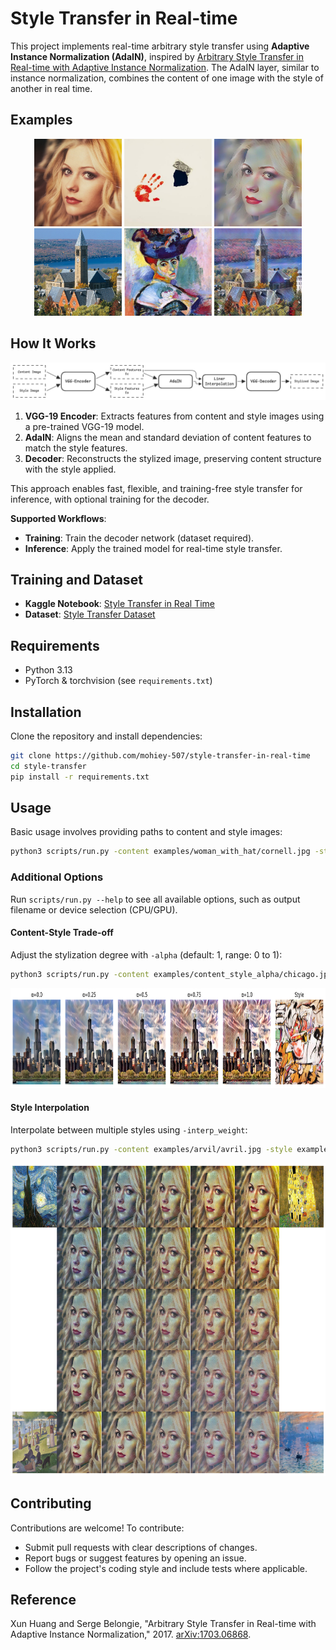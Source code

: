 # Style Transfer in Real-time

This project implements real-time arbitrary style transfer using **Adaptive Instance Normalization (AdaIN)**, inspired by [Arbitrary Style Transfer in Real-time with Adaptive Instance Normalization](https://arxiv.org/abs/1703.06868). The AdaIN layer, similar to instance normalization, combines the content of one image with the style of another in real time.

## Examples

<p align='center'>
  <img src='examples/arvil/avril.jpg' width="140px">
  <img src='examples/arvil/impronte_d_artista.jpg' width="140px">
  <img src='examples/arvil/avril_output.jpg' width="140px">
  <img src='examples/woman_with_hat/cornell.jpg' width="140px">
  <img src='examples/woman_with_hat/woman_with_hat.jpg' width="140px">
  <img src='examples/woman_with_hat/woman_with_hat_output.jpg' width="140px">
</p>

## How It Works

<p align='center'>
  <img src='examples/Architecture.png' width="1080px">
</p>

1. **VGG-19 Encoder**: Extracts features from content and style images using a pre-trained VGG-19 model.
2. **AdaIN**: Aligns the mean and standard deviation of content features to match the style features.
3. **Decoder**: Reconstructs the stylized image, preserving content structure with the style applied.

This approach enables fast, flexible, and training-free style transfer for inference, with optional training for the decoder.

**Supported Workflows**:
- **Training**: Train the decoder network (dataset required).
- **Inference**: Apply the trained model for real-time style transfer.

## Training and Dataset

- **Kaggle Notebook**: [Style Transfer in Real Time](https://www.kaggle.com/code/mohamedmohiey/adain-style-transfer-vgg19)
- **Dataset**: [Style Transfer Dataset](https://www.kaggle.com/datasets/mohamedmohiey/style-transfer)

## Requirements

- Python 3.13
- PyTorch & torchvision (see `requirements.txt`)

## Installation

Clone the repository and install dependencies:

```bash
git clone https://github.com/mohiey-507/style-transfer-in-real-time
cd style-transfer
pip install -r requirements.txt
```

## Usage

Basic usage involves providing paths to content and style images:

```bash
python3 scripts/run.py -content examples/woman_with_hat/cornell.jpg -style examples/woman_with_hat/woman_with_hat.jpg
```

### Additional Options

Run `scripts/run.py --help` to see all available options, such as output filename or device selection (CPU/GPU).

#### Content-Style Trade-off

Adjust the stylization degree with `-alpha` (default: 1, range: 0 to 1):

```bash
python3 scripts/run.py -content examples/content_style_alpha/chicago.jpg -style examples/content_style_alpha/ashville.jpg -alpha 0.5
```

<p align='center'>
  <img src='examples/content_style_alpha/tradeoff.png' height="160px">
</p>

#### Style Interpolation

Interpolate between multiple styles using `-interp_weight`:

```bash
python3 scripts/run.py -content examples/arvil/avril.jpg -style examples/style_interpolation/the_starry_night.png examples/style_interpolation/gustav_klimt_the_kiss.png -interp_weight 0.2 0.8
```

<p align='center'>
  <img src='examples/style_interpolation/interpolation.png' height="500px">
</p>

## Contributing

Contributions are welcome! To contribute:
- Submit pull requests with clear descriptions of changes.
- Report bugs or suggest features by opening an issue.
- Follow the project's coding style and include tests where applicable.

## Reference

Xun Huang and Serge Belongie, "Arbitrary Style Transfer in Real-time with Adaptive Instance Normalization," 2017. [arXiv:1703.06868](https://arxiv.org/abs/1703.06868).